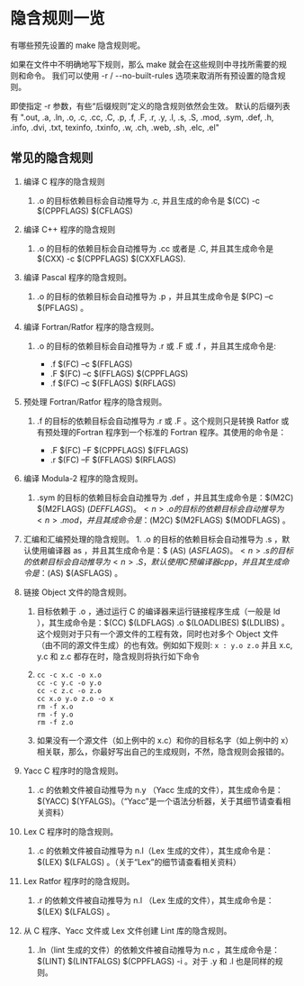 # 隐含规则一览

有哪些预先设置的 make 隐含规则呢。

如果在文件中不明确地写下规则，那么 make 就会在这些规则中寻找所需要的规则和命令。
我们可以使用 -r / --no-built-rules 选项来取消所有预设置的隐含规则。

即使指定 -r 参数，有些“后缀规则”定义的隐含规则依然会生效。
默认的后缀列表有 ".out, .a, .ln, .o, .c, .cc, .C, .p, .f, .F, .r, .y, .l, .s, .S, .mod, .sym, .def, .h, .info, .dvi, .txt, texinfo, .txinfo, .w, .ch, .web, .sh, .elc, .el"

## 常见的隐含规则

1. 编译 C 程序的隐含规则
   1. <n>.o 的目标依赖目标会自动推导为 <n>.c, 并且生成的命令是 $(CC) -c $(CPPFLAGS) $(CFLAGS)
2. 编译 C++ 程序的隐含规则
   1. <n>.o 的目标的依赖目标会自动推导为 <n>.cc 或者是 <n>.C, 并且其生成命令是 $(CXX) -c $(CPPFLAGS) $(CXXFLAGS).
3. 编译 Pascal 程序的隐含规则。
   1.  <n>.o 的目标的依赖目标会自动推导为 <n>.p ，并且其生成命令是 $(PC) –c $(PFLAGS) 。
4. 编译 Fortran/Ratfor 程序的隐含规则。
   1. <n>.o 的目标的依赖目标会自动推导为 <n>.r 或 <n>.F 或 <n>.f ，并且其生成命令是:
      + .f $(FC) –c $(FFLAGS)
      +  .F $(FC) –c $(FFLAGS) $(CPPFLAGS)
      +  .f $(FC) –c $(FFLAGS) $(RFLAGS)
5.  预处理 Fortran/Ratfor 程序的隐含规则。
    1. <n>.f 的目标的依赖目标会自动推导为 <n>.r 或 <n>.F 。这个规则只是转换 Ratfor 或有预处理的Fortran 程序到一个标准的 Fortran 程序。其使用的命令是：
       +  .F $(FC) –F $(CPPFLAGS) $(FFLAGS)
       +  .r $(FC) –F $(FFLAGS) $(RFLAGS)
6.  编译 Modula-2 程序的隐含规则。
    1.  <n>.sym 的目标的依赖目标会自动推导为 <n>.def ，并且其生成命令是：$(M2C) $(M2FLAGS) $(DEFFLAGS) 。<n>.o 的目标的依赖目标会自动推导为 <n>.mod ，并且其成命令是：$(M2C) $(M2FLAGS) $(MODFLAGS) 。
7.   汇编和汇编预处理的隐含规则。
    1.  <n>.o 的目标的依赖目标会自动推导为 <n>.s ，默认使用编译器 as ，并且其生成命令是：$ (AS) $(ASFLAGS) 。<n>.s 的目标的依赖目标会自动推导为 <n>.S ，默认使用 C 预编译器 cpp ，并且其生成命令是：$(AS) $(ASFLAGS) 。

8.  链接 Object 文件的隐含规则。
    1.  <n> 目标依赖于 <n>.o ，通过运行 C 的编译器来运行链接程序生成（一般是 ld ），其生成命令是：$(CC) $(LDFLAGS) <n>.o $(LOADLIBES) $(LDLIBS) 。这个规则对于只有一个源文件的工程有效，同时也对多个 Object 文件（由不同的源文件生成）的也有效。例如如下规则: `x : y.o z.o` 并且 x.c, y.c 和 z.c 都存在时，隐含规则将执行如下命令
    2.  ```
        cc -c x.c -o x.o
        cc -c y.c -o y.o
        cc -c z.c -o z.o
        cc x.o y.o z.o -o x
        rm -f x.o
        rm -f y.o
        rm -f z.o
        ```
    3. 如果没有一个源文件（如上例中的 x.c）和你的目标名字（如上例中的 x）相关联，那么，你最好写出自己的生成规则，不然，隐含规则会报错的。

9.  Yacc C 程序时的隐含规则。
    1.  <n>.c 的依赖文件被自动推导为 n.y （Yacc 生成的文件），其生成命令是：$(YACC) $(YFALGS)。（“Yacc”是一个语法分析器，关于其细节请查看相关资料）

10. Lex C 程序时的隐含规则。
    1.  <n>.c 的依赖文件被自动推导为 n.l（Lex 生成的文件），其生成命令是：$(LEX) $(LFALGS) 。（关于“Lex”的细节请查看相关资料）
11. Lex Ratfor 程序时的隐含规则。
    1.  <n>.r 的依赖文件被自动推导为 n.l （Lex 生成的文件），其生成命令是：$(LEX) $(LFALGS) 。
12. 从 C 程序、Yacc 文件或 Lex 文件创建 Lint 库的隐含规则。
    1.  <n>.ln（lint 生成的文件）的依赖文件被自动推导为 n.c ，其生成命令是：$(LINT) $(LINTFALGS) $(CPPFLAGS) -i 。对于 <n>.y 和 <n>.l 也是同样的规则。

